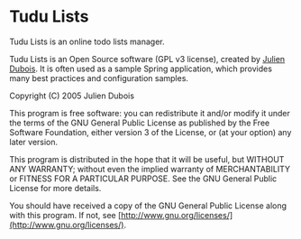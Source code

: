 Tudu Lists
====================
Tudu Lists is an online todo lists manager.

Tudu Lists is an Open Source software (GPL v3 license), created by [Julien Dubois](http://www.julien-dubois.com). It is often used as a sample Spring application, which provides many best practices and
configuration samples.

Copyright (C) 2005  Julien Dubois

This program is free software: you can redistribute it and/or modify
it under the terms of the GNU General Public License as published by
the Free Software Foundation, either version 3 of the License, or
(at your option) any later version.

This program is distributed in the hope that it will be useful,
but WITHOUT ANY WARRANTY; without even the implied warranty of
MERCHANTABILITY or FITNESS FOR A PARTICULAR PURPOSE.  See the
GNU General Public License for more details.

You should have received a copy of the GNU General Public License
along with this program.  If not, see [http://www.gnu.org/licenses/](http://www.gnu.org/licenses/).
